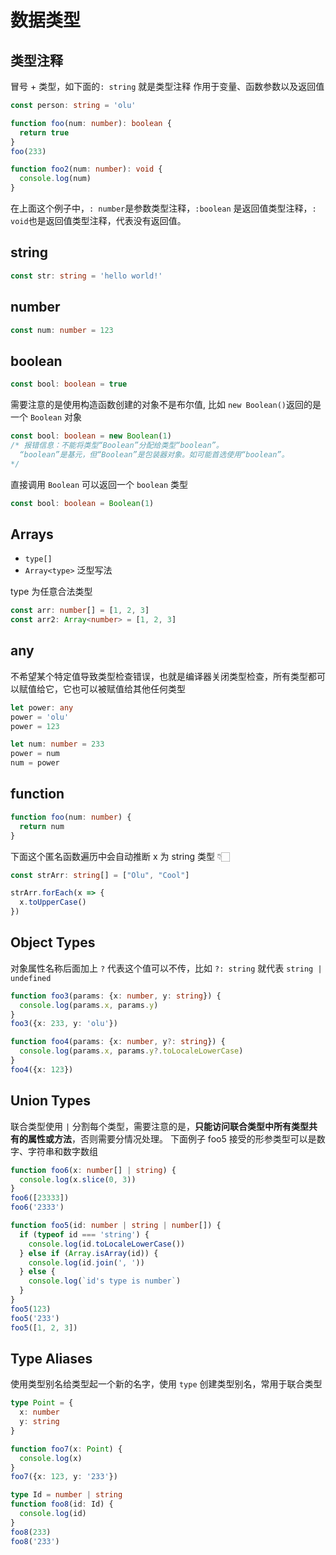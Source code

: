 # 数据类型

## 类型注释

冒号 + 类型，如下面的`: string` 就是类型注释
作用于变量、函数参数以及返回值

```ts
const person: string = 'olu'

function foo(num: number): boolean {
  return true
}
foo(233)

function foo2(num: number): void {
  console.log(num)
}
```

在上面这个例子中，`: number`是参数类型注释，`:boolean` 是返回值类型注释，`: void`也是返回值类型注释，代表没有返回值。

## string

```ts
const str: string = 'hello world!'
```

## number

```ts
const num: number = 123
```

## boolean

```ts
const bool: boolean = true
```

需要注意的是使用构造函数创建的对象不是布尔值, 比如 `new Boolean()`返回的是一个 `Boolean` 对象

```ts
const bool: boolean = new Boolean(1)
/* 报错信息：不能将类型“Boolean”分配给类型“boolean”。
  “boolean”是基元，但“Boolean”是包装器对象。如可能首选使用“boolean”。
*/
```

直接调用 `Boolean` 可以返回一个 `boolean` 类型

```ts
const bool: boolean = Boolean(1)
```

## Arrays

- `type[]`
- `Array<type>` 泛型写法

type 为任意合法类型

```ts
const arr: number[] = [1, 2, 3]
const arr2: Array<number> = [1, 2, 3]
```

## any

不希望某个特定值导致类型检查错误，也就是编译器关闭类型检查，所有类型都可以赋值给它，它也可以被赋值给其他任何类型

```ts
let power: any
power = 'olu'
power = 123

let num: number = 233
power = num
num = power
```

## function

```ts
function foo(num: number) {
  return num
}
```

下面这个匿名函数遍历中会自动推断 x 为 string 类型 👇🏻

```ts
const strArr: string[] = ["Olu", "Cool"]

strArr.forEach(x => {
  x.toUpperCase()
})
```

## Object Types

对象属性名称后面加上 `?` 代表这个值可以不传，比如 `?: string` 就代表 `string | undefined`

```ts
function foo3(params: {x: number, y: string}) {
  console.log(params.x, params.y)
}
foo3({x: 233, y: 'olu'})

function foo4(params: {x: number, y?: string}) {
  console.log(params.x, params.y?.toLocaleLowerCase)
}
foo4({x: 123})
```

## Union Types

联合类型使用 `|` 分割每个类型，需要注意的是，**只能访问联合类型中所有类型共有的属性或方法**，否则需要分情况处理。
下面例子 foo5 接受的形参类型可以是数字、字符串和数字数组

```ts
function foo6(x: number[] | string) {
  console.log(x.slice(0, 3))
}
foo6([23333])
foo6('2333')
```

```ts
function foo5(id: number | string | number[]) {
  if (typeof id === 'string') {
    console.log(id.toLocaleLowerCase())
  } else if (Array.isArray(id)) {
    console.log(id.join(', '))
  } else {
    console.log(`id's type is number`)
  }
}
foo5(123)
foo5('233')
foo5([1, 2, 3])
```

## Type Aliases

使用类型别名给类型起一个新的名字，使用 `type` 创建类型别名，常用于联合类型

```ts
type Point = {
  x: number
  y: string
}

function foo7(x: Point) {
  console.log(x)
}
foo7({x: 123, y: '233'})

type Id = number | string
function foo8(id: Id) {
  console.log(id)
}
foo8(233)
foo8('233')
```
